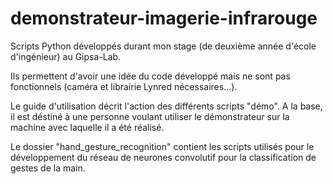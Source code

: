 # demonstrateur-imagerie-infrarouge

Scripts Python développés durant mon stage (de deuxième année d'école d'ingénieur) au Gipsa-Lab.

Ils permettent d'avoir une idée du code développé mais ne sont pas fonctionnels (caméra et librairie Lynred nécessaires...).

Le guide d'utilisation décrit l'action des différents scripts "démo". A la base, il est déstiné à une personne voulant utiliser le démonstrateur sur la machine avec laquelle il a été réalisé.

Le dossier "hand_gesture_recognition" contient les scripts utilisés pour le développement du réseau de neurones convolutif pour la classification de gestes de la main.


